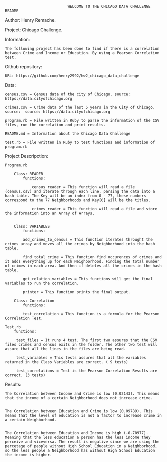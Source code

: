 								WELCOME TO THE CHICAGO DATA CHALLENGE README

Author: Henry Remache.

Project: Chicago Challenge.

Information:

	The following project has been done to find if there is a correlation between Crime and Income or Education. By using a Pearson Correlation test.

Github repository: 

	URL: https://github.com/henry2992/hw2_chicago_data_challenge

Data:

	census.csv = Census data of the city of Chicago. source: https://data.cityofchicago.org

	crimes.csv = Crime data of the last 5 years in the City of Chicago. source:  source: https://data.cityofchicago.org

	program.rb = File written in Ruby to parse the information of the CSV files, run the correlation and print results.

	README.md = Information about the Chicago Data Challenge

	test.rb = File written in Ruby to test functions and information of program.rb

Project Descripction:
	
	Program.rb

		Class: READER 
			functions:

				census_reader = This function will read a file (census.csv) and iterate through each line, parsing the data into a hash table. The Key will be an index from 0 - 77, these numbers correspond to the 77 Neighborhoods and Key[0] will be the titles.

				crimes_reader = This function will read a file and store the information into an Array of Arrays. 
		
		
		Class: VARIABLES
			functions:

			add_crimes_to_census = This function iterates throught the crimes array and moves all the crimes by Neighborhood into the hash table.

			find_total_crime = This function find occurences of crimes and it adds everything up for each Neighborhood. Finding the total number of crimes in each area. And then if deletes all the crimes in the hash table.

			get_relation_variables = This functions will get the final variables to run the correlation.

			printer = This function prints the final output.

		Class: Correlation 
			functions:

			test_correlation = This function is a formula for the Pearson Correlation Test.

	Test.rb
		functions:

		 test_files = It runs 4 test. The first two assures that the CSV files crimes and census exits in the folder. The other two test will assure that all the lines in the files are being read.

		 test_variables = This tests assures that all the variables returned in the Class Variables are correct. ( 9 tests)

		 test_correlations = Test is the Pearson Correlation Results are correct. (3 tests)


Results:

	The Correlation between Income and Crime is low (0.02143). This means that the income of a certain Neighborhood does not increase crime.
	

	The Correlation between Education and Crime is low (0.09789). This means that the level of education is not a factor to increase crime in a certain Neighborhood.
	

	The Correlation between Education and Income is high (-0.70977). Meaning that the less education a person has the less income they perceive and viceversa. The result is negative since we are using the percetage of people without High School Education in a Neighborhood, so the less people a Neighborhood has without High School Education the income is higher.







	
